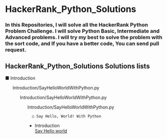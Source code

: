 # HackerRank_Python_Solutions
### In this Repositories, I will solve all the HackerRank Python Problem Challenge. I will solve Python Basic, Intermediate and Advanced problems. I will try my best to solve the problem with the sort code, and If you have a better code, You can send pull request. 
## HackerRank_Python_Solutions Solutions lists


■ Introduction 
<ul>Introduction/SayHelloWorldWithPython.py</>
      <ul>Introduction/SayHelloWorldWithPython.py</>
      <ul>Introduction/SayHelloWorldWithPython.py</>
      
      ○ Say Hello, World! With Python
      
      

- Introduction <br>
[Say Hello world](Introduction/SayHelloWorldWithPython.py)

